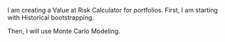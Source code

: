 I am creating a Value at Risk Calculator for portfolios.
First, I am starting with Historical bootstrapping.

Then, I will use Monte Carlo Modeling. 
